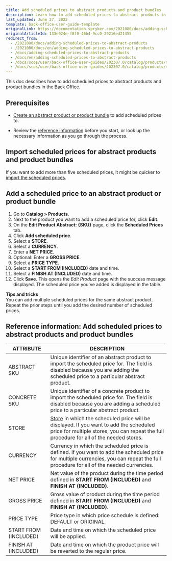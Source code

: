 ```yaml
---
title: Add scheduled prices to abstract products and product bundles
description: Learn how to add scheduled prices to abstract products in the Back Office.
last_updated: June 27, 2022
template: back-office-user-guide-template
originalLink: https://documentation.spryker.com/2021080/docs/adding-scheduled-prices-to-abstract-products
originalArticleId: 133e924e-f8f0-46b4-9cc0-29216ed21455
redirect_from:
  - /2021080/docs/adding-scheduled-prices-to-abstract-products
  - /2021080/docs/en/adding-scheduled-prices-to-abstract-products
  - /docs/adding-scheduled-prices-to-abstract-products
  - /docs/en/adding-scheduled-prices-to-abstract-products
  - /docs/scos/user/back-office-user-guides/202307.0/catalog/products/manage-abstract-products/adding-scheduled-prices-to-abstract-products.html
  - /docs/scos/user/back-office-user-guides/202307.0/catalog/products/manage-abstract-products-and-product-bundles/add-scheduled-prices-to-abstract-products-and-product-bundles.html
---
```


This doc describes how to add scheduled prices to abstract products and product bundles in the Back Office.

## Prerequisites

* [Create an abstract product or product bundle](/docs/pbc/all/product-information-management/{{site.version}}/base-shop/manage-in-the-back-office/products/manage-abstract-products-and-product-bundles/create-abstract-products-and-product-bundles.html) to add scheduled prices to.

* Review the [reference information](#reference-information-add-scheduled-prices-to-abstract-products-and-product-bundles) before you start, or look up the necessary information as you go through the process.

## Import scheduled prices for abstract products and product bundles

If you want to add more than five scheduled prices, it might be quicker to [import the scheduled prices](/docs/pbc/all/price-management/{{site.version}}/base-shop/manage-in-the-back-office/create-scheduled-prices.html).

## Add a scheduled price to an abstract product or product bundle

1. Go to **Catalog&nbsp;<span aria-label="and then">></span> Products**.
2. Next to the product you want to add a scheduled price for, click **Edit**.
3. On the **Edit Product Abstract: {SKU}** page, click the **Scheduled Prices** tab.
4. Click **Add scheduled price**.
5. Select a **STORE**.
6. Select a **CURRENCY**.
7. Enter a **NET PRICE**.
8. Optional: Enter a **GROSS PRICE**.
9. Select a **PRICE TYPE**.
10. Select a **START FROM (INCLUDED)** date and time.
11. Select a **FINISH AT (INCLUDED)** date and time.
12. Click **Save**.
    This opens the *Edit Product* page with the success message displayed. The scheduled price you've added is displayed in the table.

**Tips and tricks**
<br>You can add multiple scheduled prices for the same abstract product. Repeat the prior steps until you add the desired number of scheduled prices.


## Reference information: Add scheduled prices to abstract products and product bundles

| ATTRIBUTE | DESCRIPTION |
| --- | --- |
| ABSTRACT SKU | Unique identifier of an abstract product to import the scheduled price for. The field is disabled because you are adding the scheduled price to a particular abstract product. |
| CONCRETE SKU | Unique identifier of a concrete product to import the scheduled price for. The field is disabled because you are adding a scheduled price to a particular abstract product. |
| STORE | [Store](/docs/pbc/all/dynamic-multistore/{{page.version}}/base-shop/tutorials-and-howtos/set-up-multiple-stores.html) in which the scheduled price will be displayed. If you want to add the scheduled price for multiple stores, you can repeat the full procedure for all of the needed stores.  |
| CURRENCY | Currency in which the scheduled price is defined. If you want to add the scheduled price for multiple currencies, you can repeat the full procedure for all of the needed currencies.  |
| NET PRICE | Net value of the product during the time period defined in **START FROM (INCLUDED)** and **FINISH AT (INCLUDED)**. |
| GROSS PRICE |Gross value of product during the time period defined in **START FROM (INCLUDED)** and **FINISH AT (INCLUDED)**.  |
| PRICE TYPE |  Price type in which price schedule is defined: DEFAULT or ORIGINAL.|
| START FROM (INCLUDED) | Date and time on which the scheduled price will be applied. |
| FINISH AT (INCLUDED) | Date and time on which the product price will be reverted to the regular price. |
